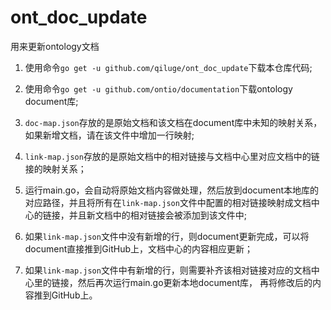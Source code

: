 # ont_doc_update
用来更新ontology文档

1. 使用命令`go get -u github.com/qiluge/ont_doc_update`下载本仓库代码;

2. 使用命令`go get -u github.com/ontio/documentation`下载ontology document库;

3. `doc-map.json`存放的是原始文档和该文档在document库中未知的映射关系，如果新增文档，请在该文件中增加一行映射;

4. `link-map.json`存放的是原始文档中的相对链接与文档中心里对应文档中的链接的映射关系；

5. 运行main.go，会自动将原始文档内容做处理，然后放到document本地库的对应路径，并且将所有在`link-map.json`文件中配置的相对链接映射成文档中心的链接，并且新文档中的相对链接会被添加到该文件中;

6. 如果`link-map.json`文件中没有新增的行，则document更新完成，可以将document直接推到GitHub上，文档中心的内容相应更新；

7. 如果`link-map.json`文件中有新增的行，则需要补齐该相对链接对应的文档中心里的链接，然后再次运行main.go更新本地document库，
再将修改后的内容推到GitHub上。
